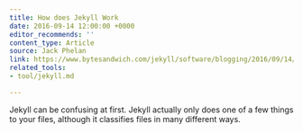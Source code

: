 ```yaml
---
title: How does Jekyll Work
date: 2016-09-14 12:00:00 +0000
editor_recommends: ''
content_type: Article
source: Jack Phelan
link: https://www.bytesandwich.com/jekyll/software/blogging/2016/09/14/how-does-jekyll-work.html
related_tools:
- tool/jekyll.md

---
```

Jekyll can be confusing at first. Jekyll actually only does one of a few things to your files, although it classifies files in many different ways.
